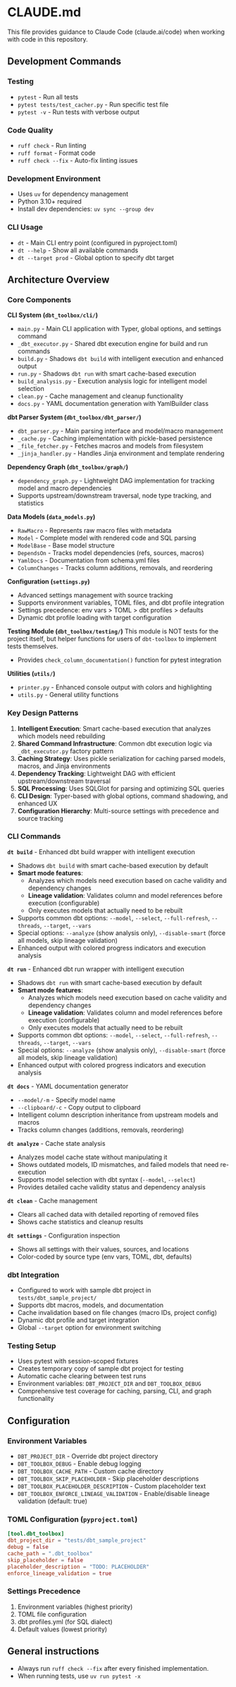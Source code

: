 # CLAUDE.md

This file provides guidance to Claude Code (claude.ai/code) when working with code in this repository.

## Development Commands

### Testing
- `pytest` - Run all tests
- `pytest tests/test_cacher.py` - Run specific test file
- `pytest -v` - Run tests with verbose output

### Code Quality  
- `ruff check` - Run linting
- `ruff format` - Format code
- `ruff check --fix` - Auto-fix linting issues

### Development Environment
- Uses `uv` for dependency management
- Python 3.10+ required
- Install dev dependencies: `uv sync --group dev`

### CLI Usage
- `dt` - Main CLI entry point (configured in pyproject.toml)
- `dt --help` - Show all available commands
- `dt --target prod` - Global option to specify dbt target

## Architecture Overview

### Core Components

**CLI System (`dbt_toolbox/cli/`)**
- `main.py` - Main CLI application with Typer, global options, and settings command
- `_dbt_executor.py` - Shared dbt execution engine for build and run commands
- `build.py` - Shadows `dbt build` with intelligent execution and enhanced output
- `run.py` - Shadows `dbt run` with smart cache-based execution
- `build_analysis.py` - Execution analysis logic for intelligent model selection
- `clean.py` - Cache management and cleanup functionality
- `docs.py` - YAML documentation generation with YamlBuilder class

**dbt Parser System (`dbt_toolbox/dbt_parser/`)**
- `dbt_parser.py` - Main parsing interface and model/macro management
- `_cache.py` - Caching implementation with pickle-based persistence
- `_file_fetcher.py` - Fetches macros and models from filesystem
- `_jinja_handler.py` - Handles Jinja environment and template rendering

**Dependency Graph (`dbt_toolbox/graph/`)**
- `dependency_graph.py` - Lightweight DAG implementation for tracking model and macro dependencies
- Supports upstream/downstream traversal, node type tracking, and statistics

**Data Models (`data_models.py`)**
- `RawMacro` - Represents raw macro files with metadata
- `Model` - Complete model with rendered code and SQL parsing
- `ModelBase` - Base model structure
- `DependsOn` - Tracks model dependencies (refs, sources, macros)
- `YamlDocs` - Documentation from schema.yml files
- `ColumnChanges` - Tracks column additions, removals, and reordering

**Configuration (`settings.py`)**
- Advanced settings management with source tracking
- Supports environment variables, TOML files, and dbt profile integration
- Settings precedence: env vars > TOML > dbt profiles > defaults
- Dynamic dbt profile loading with target configuration

**Testing Module (`dbt_toolbox/testing/`)**
This module is NOT tests for the project itself, but helper functions for users of `dbt-toolbox` to implement tests themselves.
- Provides `check_column_documentation()` function for pytest integration

**Utilities (`utils/`)**
- `printer.py` - Enhanced console output with colors and highlighting
- `utils.py` - General utility functions

### Key Design Patterns

1. **Intelligent Execution**: Smart cache-based execution that analyzes which models need rebuilding
2. **Shared Command Infrastructure**: Common dbt execution logic via `_dbt_executor.py` factory pattern
3. **Caching Strategy**: Uses pickle serialization for caching parsed models, macros, and Jinja environments
4. **Dependency Tracking**: Lightweight DAG with efficient upstream/downstream traversal
5. **SQL Processing**: Uses SQLGlot for parsing and optimizing SQL queries
6. **CLI Design**: Typer-based with global options, command shadowing, and enhanced UX
7. **Configuration Hierarchy**: Multi-source settings with precedence and source tracking

### CLI Commands

**`dt build`** - Enhanced dbt build wrapper with intelligent execution
- Shadows `dbt build` with smart cache-based execution by default
- **Smart mode features**:
  - Analyzes which models need execution based on cache validity and dependency changes
  - **Lineage validation**: Validates column and model references before execution (configurable)
  - Only executes models that actually need to be rebuilt
- Supports common dbt options: `--model`, `--select`, `--full-refresh`, `--threads`, `--target`, `--vars`
- Special options: `--analyze` (show analysis only), `--disable-smart` (force all models, skip lineage validation)
- Enhanced output with colored progress indicators and execution analysis

**`dt run`** - Enhanced dbt run wrapper with intelligent execution
- Shadows `dbt run` with smart cache-based execution by default
- **Smart mode features**:
  - Analyzes which models need execution based on cache validity and dependency changes
  - **Lineage validation**: Validates column and model references before execution (configurable)
  - Only executes models that actually need to be rebuilt
- Supports common dbt options: `--model`, `--select`, `--full-refresh`, `--threads`, `--target`, `--vars`
- Special options: `--analyze` (show analysis only), `--disable-smart` (force all models, skip lineage validation)
- Enhanced output with colored progress indicators and execution analysis

**`dt docs`** - YAML documentation generator
- `--model/-m` - Specify model name
- `--clipboard/-c` - Copy output to clipboard
- Intelligent column description inheritance from upstream models and macros
- Tracks column changes (additions, removals, reordering)

**`dt analyze`** - Cache state analysis
- Analyzes model cache state without manipulating it
- Shows outdated models, ID mismatches, and failed models that need re-execution
- Supports model selection with dbt syntax (`--model`, `--select`)
- Provides detailed cache validity status and dependency analysis

**`dt clean`** - Cache management
- Clears all cached data with detailed reporting of removed files
- Shows cache statistics and cleanup results

**`dt settings`** - Configuration inspection
- Shows all settings with their values, sources, and locations
- Color-coded by source type (env vars, TOML, dbt, defaults)

### dbt Integration

- Configured to work with sample dbt project in `tests/dbt_sample_project/`
- Supports dbt macros, models, and documentation
- Cache invalidation based on file changes (macro IDs, project config)
- Dynamic dbt profile and target integration
- Global `--target` option for environment switching

### Testing Setup

- Uses pytest with session-scoped fixtures
- Creates temporary copy of sample dbt project for testing
- Automatic cache clearing between test runs
- Environment variables: `DBT_PROJECT_DIR` and `DBT_TOOLBOX_DEBUG`
- Comprehensive test coverage for caching, parsing, CLI, and graph functionality

## Configuration

### Environment Variables
- `DBT_PROJECT_DIR` - Override dbt project directory
- `DBT_TOOLBOX_DEBUG` - Enable debug logging
- `DBT_TOOLBOX_CACHE_PATH` - Custom cache directory
- `DBT_TOOLBOX_SKIP_PLACEHOLDER` - Skip placeholder descriptions
- `DBT_TOOLBOX_PLACEHOLDER_DESCRIPTION` - Custom placeholder text
- `DBT_TOOLBOX_ENFORCE_LINEAGE_VALIDATION` - Enable/disable lineage validation (default: true)

### TOML Configuration (`pyproject.toml`)
```toml
[tool.dbt_toolbox]
dbt_project_dir = "tests/dbt_sample_project"
debug = false
cache_path = ".dbt_toolbox"
skip_placeholder = false
placeholder_description = "TODO: PLACEHOLDER"
enforce_lineage_validation = true
```

### Settings Precedence
1. Environment variables (highest priority)
2. TOML file configuration
3. dbt profiles.yml (for SQL dialect)
4. Default values (lowest priority)

## General instructions

- Always run `ruff check --fix` after every finished implementation.
- When running tests, use `uv run pytest -x`